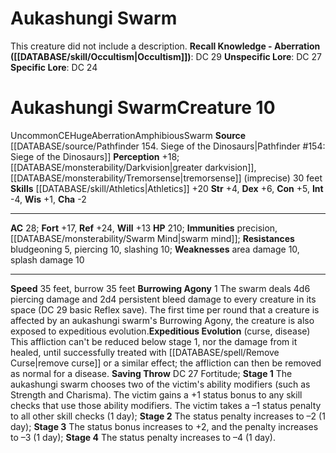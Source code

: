 ﻿---
ac: '28'
alignment: CE
burrow_speed: '35'
charisma: '-2'
constitution: '+5'
creature_ability:
- Burrowing Agony
- Expeditious Evolution
dexterity: '+6'
fortitude: '+17'
hp: '210'
id: '2122'
immunity:
- precision
- '[[DATABASE/monsterability/Swarm Mind|swarm mind]]'
intelligence: '-4'
land_speed: '35'
level: '10'
max_speed: '35'
name: Aukashungi Swarm
perception: '+18'
rarity: Uncommon
reflex: '+24'
resistance:
- bludgeoning 5
- piercing 10
- slashing 10
sense:
- '[[DATABASE/monsterability/Darkvision|greater darkvision]]'
- '[[DATABASE/monsterability/Tremorsense|tremorsense]] (imprecise) 30 feet'
size: Huge
skill:
- '[[DATABASE/skill/Athletics|Athletics]] +20'
source: '[[DATABASE/source/Pathfinder 154. Siege of the Dinosaurs|Pathfinder #154:
  Siege of the Dinosaurs]]'
speed:
- 35 feet
- burrow 35 feet
strength: '+4'
strength_req: '4'
strongest_save:
- Reflex
trait:
- '[[DATABASE/trait/Aberration|Aberration]]'
- '[[DATABASE/trait/Amphibious|Amphibious]]'
- '[[DATABASE/trait/Swarm|Swarm]]'
- '[[DATABASE/trait/Uncommon|Uncommon]]'
type: Creature
vision: Greater darkvision
weakest_save:
- Will
weakness:
- area damage 10
- '[[DATABASE/trait/Splash|splash]] damage 10'
will: '+13'
wisdom: '+1'

---
# Aukashungi Swarm

This creature did not include a description.
**Recall Knowledge - Aberration ([[DATABASE/skill/Occultism|Occultism]])**: DC 29
**Unspecific Lore**: DC 27
**Specific Lore**: DC 24

# Aukashungi Swarm<span class="item-type">Creature 10</span>

<span class="trait-uncommon item-trait">Uncommon</span><span class="trait-alignment item-trait">CE</span><span class="trait-size item-trait">Huge</span><span class="item-trait">Aberration</span><span class="item-trait">Amphibious</span><span class="item-trait">Swarm</span>
**Source** [[DATABASE/source/Pathfinder 154. Siege of the Dinosaurs|Pathfinder #154: Siege of the Dinosaurs]]
**Perception** +18; [[DATABASE/monsterability/Darkvision|greater darkvision]], [[DATABASE/monsterability/Tremorsense|tremorsense]] (imprecise) 30 feet
**Skills** [[DATABASE/skill/Athletics|Athletics]] +20
**Str** +4, **Dex** +6, **Con** +5, **Int** -4, **Wis** +1, **Cha** -2

---
**AC** 28; **Fort** +17, **Ref** +24, **Will** +13
**HP** 210; **Immunities** precision, [[DATABASE/monsterability/Swarm Mind|swarm mind]]; **Resistances** bludgeoning 5, piercing 10, slashing 10; **Weaknesses** area damage 10, splash damage 10

---
**Speed** 35 feet, burrow 35 feet
<span class="in-box-ability">**Burrowing Agony** <span class="action-icon">1</span> The swarm deals 4d6 piercing damage and 2d4 persistent bleed damage to every creature in its space (DC 29 basic Reflex save). The first time per round that a creature is affected by an aukashungi swarm's Burrowing Agony, the creature is also exposed to expeditious evolution.</span><span class="in-box-ability">**Expeditious Evolution** (curse, disease) This affliction can't be reduced below stage 1, nor the damage from it healed, until successfully treated with [[DATABASE/spell/Remove Curse|remove curse]] or a similar effect; the affliction can then be removed as normal for a disease. **Saving Throw** DC 27 Fortitude; **Stage 1** The aukashungi swarm chooses two of the victim's ability modifiers (such as Strength and Charisma). The victim gains a +1 status bonus to any skill checks that use those ability modifiers. The victim takes a –1 status penalty to all other skill checks (1 day); **Stage 2** The status penalty increases to –2 (1 day); **Stage 3** The status bonus increases to +2, and the penalty increases to –3 (1 day); **Stage 4** The status penalty increases to –4 (1 day).</span>